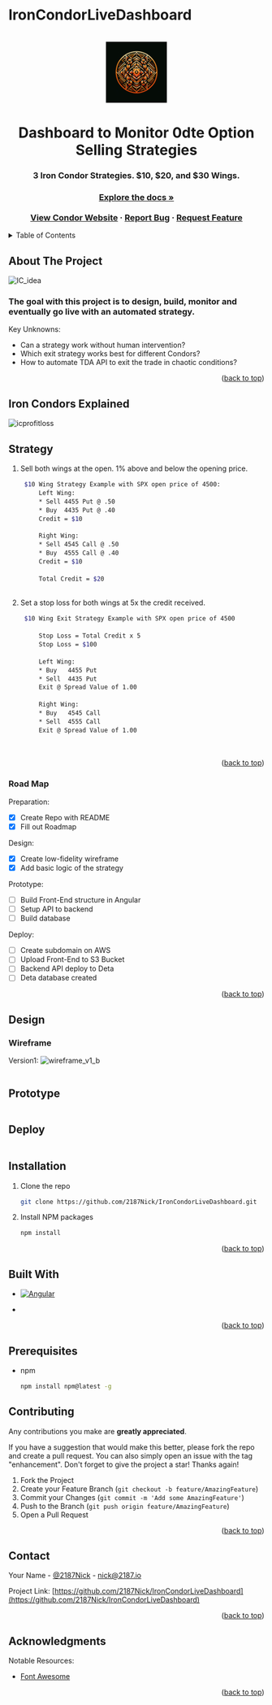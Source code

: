 # IronCondorLiveDashboard

<a name="readme-top"></a>

<!-- PROJECT LOGO -->
<br />
<div align="center">
  <a href="https://github.com/2187Nick/IronCondorLiveDashboard">
    <img src="images/2187logo.png" alt="Logo" width="120" height="120">
  </a>

  <h1 align="center">Dashboard to Monitor 0dte Option Selling Strategies</h1>

  <p align="center">
    <h3>3 Iron Condor Strategies. $10, $20, and $30 Wings.<h3>
    <a href="https://github.com/2187Nick/IronCondorLiveDashboard"><strong>Explore the docs »</strong></a>
    <br />
    <br />
    <a href="https://condor.2187.io">View Condor Website</a>
    ·
    <a href="https://github.com/2187Nick/IronCondorLiveDashboard">Report Bug</a>
    ·
    <a href="https://github.com/2187Nick/IronCondorLiveDashboard">Request Feature</a>
  </p>
</div>

<!-- TABLE OF CONTENTS -->
<details>
  <summary>Table of Contents</summary>
  <ol>
    <li>
      <a href="#about-the-project">About The Project</a>
       <ul>
        <li><a href="#iron-condors-explained">Iron Condors Explained</a></li>
      </ul>
       <ul>
        <li><a href="#strategy">Strategy</a></li>
      </ul>
    </li>
    <li>
      <a href="#road-map">Roadmap</a>
      <ul>
        <li><a href="#design">Design</a></li>
        <li><a href="#prototype">Prototype</a></li>
        <li><a href="#deploy">Deploy</a></li>
      </ul>
    </li>
    <li><a href="#built-with">Built With</a></li>
    <li><a href="#prerequisites">Prerequesites</a></li>
    <li><a href="#contributing">Contributing</a></li>
    <li><a href="#contact">Contact</a></li>
    <li><a href="#acknowledgments">Acknowledgments</a></li>
  </ol>
</details>



<!-- ABOUT THE PROJECT -->
## About The Project

![IC_idea](https://github.com/2187Nick/IronCondorLiveDashboard/assets/75052782/4f2a385a-23a2-4bfe-af6d-f98730fee755)


### The goal with this project is to design, build, monitor and eventually go live with an automated strategy.

Key Unknowns:
* Can a strategy work without human intervention?
* Which exit strategy works best for different Condors?
* How to automate TDA API to exit the trade in chaotic conditions?


<p align="right">(<a href="#readme-top">back to top</a>)</p>

<!-- USAGE EXAMPLES -->
## Iron Condors Explained
![icprofitloss](https://github.com/2187Nick/IronCondorLiveDashboard/assets/75052782/0683370a-b746-4684-bf76-d0bf55204948)



<!-- USAGE EXAMPLES -->
## Strategy

1. Sell both wings at the open. 1% above and below the opening price.
     ```sh
      $10 Wing Strategy Example with SPX open price of 4500:
          Left Wing:
          * Sell 4455 Put @ .50
          * Buy  4435 Put @ .40
          Credit = $10
  
          Right Wing:
          * Sell 4545 Call @ .50
          * Buy  4555 Call @ .40
          Credit = $10
  
          Total Credit = $20
      
     ```
3. Set a stop loss for both wings at 5x the credit received.
     ```sh
      $10 Wing Exit Strategy Example with SPX open price of 4500
  
          Stop Loss = Total Credit x 5
          Stop Loss = $100
     
          Left Wing:
          * Buy   4455 Put
          * Sell  4435 Put
          Exit @ Spread Value of 1.00
  
          Right Wing:
          * Buy   4545 Call
          * Sell  4555 Call
          Exit @ Spread Value of 1.00
  
          
    ```

<p align="right">(<a href="#readme-top">back to top</a>)</p>



<!-- ROADMAP -->
### Road Map

Preparation:
  - [X] Create Repo with README
  - [X] Fill out Roadmap

Design:
  - [X] Create low-fidelity wireframe
  - [X] Add basic logic of the strategy

Prototype:
  - [ ] Build Front-End structure in Angular
  - [ ] Setup API to backend
  - [ ] Build database

Deploy:
  - [ ] Create subdomain on AWS
  - [ ] Upload Front-End to S3 Bucket
  - [ ] Backend API deploy to Deta
  - [ ] Deta database created

<p align="right">(<a href="#readme-top">back to top</a>)</p>

## Design

### Wireframe
Version1:
![wireframe_v1_b](https://github.com/2187Nick/IronCondorLiveDashboard/assets/75052782/3ea14885-761f-47ca-abf1-d43398435404)

  ```bash


  ```

## Prototype
  ```bash

  
  ```


## Deploy
  ```bash

  
  ```

## Installation

1. Clone the repo
   ```sh
   git clone https://github.com/2187Nick/IronCondorLiveDashboard.git
   ```
3. Install NPM packages
   ```sh
   npm install
   ```


<p align="right">(<a href="#readme-top">back to top</a>)</p>

## Built With

* [![Angular][Angular.io]][Angular-url]

* 
<p align="right">(<a href="#readme-top">back to top</a>)</p>

## Prerequisites

* npm
  ```sh
  npm install npm@latest -g
  ```



<!-- CONTRIBUTING -->
## Contributing

Any contributions you make are **greatly appreciated**.

If you have a suggestion that would make this better, please fork the repo and create a pull request. You can also simply open an issue with the tag "enhancement".
Don't forget to give the project a star! Thanks again!

1. Fork the Project
2. Create your Feature Branch (`git checkout -b feature/AmazingFeature`)
3. Commit your Changes (`git commit -m 'Add some AmazingFeature'`)
4. Push to the Branch (`git push origin feature/AmazingFeature`)
5. Open a Pull Request

<p align="right">(<a href="#readme-top">back to top</a>)</p>


<!-- CONTACT -->
## Contact

Your Name - [@2187Nick](https://twitter.com/2187Nick) - nick@2187.io

Project Link: [https://github.com/2187Nick/IronCondorLiveDashboard](https://github.com/2187Nick/IronCondorLiveDashboard)

<p align="right">(<a href="#readme-top">back to top</a>)</p>



<!-- ACKNOWLEDGMENTS -->
## Acknowledgments

Notable Resources:

* [Font Awesome](https://fontawesome.com)


<p align="right">(<a href="#readme-top">back to top</a>)</p>

<!-- MARKDOWN LINKS & IMAGES -->
<!-- https://www.markdownguide.org/basic-syntax/#reference-style-links -->
[contributors-shield]: https://img.shields.io/github/contributors/othneildrew/Best-README-Template.svg?style=for-the-badge
[contributors-url]: https://github.com/2187Nick/IronCondorLiveDashboard/graphs/contributors
[forks-shield]: https://img.shields.io/github/forks/othneildrew/Best-README-Template.svg?style=for-the-badge
[forks-url]: https://github.com/2187Nick/IronCondorLiveDashboard/network/members
[stars-shield]: https://img.shields.io/github/stars/othneildrew/Best-README-Template.svg?style=for-the-badge
[stars-url]: https://github.com/2187Nick/IronCondorLiveDashboard/stargazers
[Angular.io]: https://img.shields.io/badge/Angular-DD0031?style=for-the-badge&logo=angular&logoColor=white
[Angular-url]: https://angular.io/
